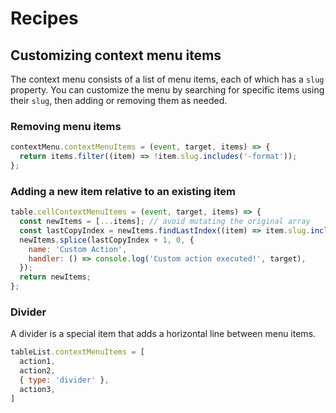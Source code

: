 # Recipes

## Customizing context menu items

The context menu consists of a list of menu items, each of which has a `slug` property. You can customize the menu by searching for specific items using their `slug`, then adding or removing them as needed.

### Removing menu items

```js
contextMenu.contextMenuItems = (event, target, items) => {
  return items.filter((item) => !item.slug.includes('-format'));
};
```

### Adding a new item relative to an existing item

```js
table.cellContextMenuItems = (event, target, items) => {
  const newItems = [...items]; // avoid mutating the original array
  const lastCopyIndex = newItems.findLastIndex((item) => item.slug.includes('range-copy'));
  newItems.splice(lastCopyIndex + 1, 0, {
    name: 'Custom Action',
    handler: () => console.log('Custom action executed!', target),
  });
  return newItems;
};
```

### Divider

A divider is a special item that adds a horizontal line between menu items.

```js
tableList.contextMenuItems = [
  action1,
  action2,
  { type: 'divider' },
  action3,
]
```
